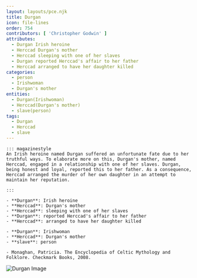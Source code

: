 ```yaml
---
layout: layouts/pce.njk
title: Durgan
icon: file-lines
order: 754
contributors: [ 'Christopher Godwin' ]
attributes:
  - Durgan Irish heroine
  - Herccad Durgan's mother
  - Herccad sleeping with one of her slaves
  - Durgan reported Herccad's affair to her father
  - Herccad arranged to have her daughter killed
categories:
  - person
  - Irishwoman
  - Durgan's mother
entities:
  - Durgan(Irishwoman)
  - Herccad(Durgan's mother)
  - slave(person)
tags:
  - Durgan
  - Herccad
  - slave
---
```

``` tab [group1:Info]
::: magazinestyle
An Irish heroine named Durgan suffered an unfortunate fate due to her truthful ways. To elaborate more on this, Durgan's mother, named Herccad, engaged in a relationship with one of her slaves. Durgan, being honest and loyal, reported this to her father. As a consequence, Herccad arranged the murder of her own daughter in an attempt to maintain her reputation.

:::
```
``` tab [group1:Attributes]
- **Durgan**: Irish heroine
- **Herccad**: Durgan's mother
- **Herccad**: sleeping with one of her slaves
- **Durgan**: reported Herccad's affair to her father
- **Herccad**: arranged to have her daughter killed
```
``` tab [group1:Entities]
- **Durgan**: Irishwoman
- **Herccad**: Durgan's mother
- **slave**: person
```
``` tab [group1:Sources]
- Monaghan, Patricia. The Encyclopedia of Celtic Mythology and Folklore. Checkmark Books, 2008.
```
![Durgan Image](https://upload.wikimedia.org/wikipedia/commons/thumb/e/e6/Durgan_Boat.jpg/1200px-Durgan_Boat.jpg)
